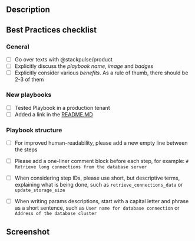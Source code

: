 ## Description

<!-- Please write a short summary for this change. If it's a playbook, explain what it does. -->

## Best Practices checklist
<!---  Put an `x` in all the boxes that apply: -->

### General
- [ ] Go over texts with @stackpulse/product
- [ ] Explicitly discuss the _playbook name_, _image_ and _badges_
- [ ] Explicitly consider various _benefits_. As a rule of thumb, there should be 2-3 of them

### New playbooks
- [ ] Tested Playbook in a production tenant
- [ ] Added a link in the [README.MD](https://github.com/stackpulse/playbooks/blob/master/README.md)

### Playbook structure
- [ ] For improved human-readability, please add a new empty line between the steps
- [ ] Please add a one-liner comment block before each step, for example: `# Retrieve long connections from the database server`
- [ ] When considering step IDs, please use short, but descriptive terms, explaining what is being done, such as `retrieve_connections_data` or `update_storage_size`
- [ ] When writing params descriptions, start with a capital letter and phrase as a short sentence, such as `User name for database connection` or `Address of the database cluster`


## Screenshot

<!-- please include a screenshot or a GIF/MP4 of how it works. Validate the screenshot with @stackpulse/product as well: make sure that it provides a good example for the value of the playbook and has high chances of causing a reaction of "Yes, I understand how it can help me" from a person looking at it.  -->
